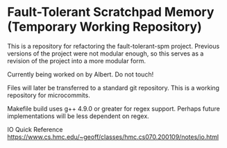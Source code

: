 # Fault-Tolerant Scratchpad Memory (Temporary Working Repository)

This is a repository for refactoring the fault-tolerant-spm project. Previous versions of the project were not modular enough, so this serves as a revision of the project into a more modular form.

Currently being worked on by Albert. Do not touch!

Files will later be transferred to a standard git repository. This is a working repository for microcommits.

Makefile build uses g++ 4.9.0 or greater for regex support. Perhaps future implementations will be less dependent on regex.

IO Quick Reference
https://www.cs.hmc.edu/~geoff/classes/hmc.cs070.200109/notes/io.html
